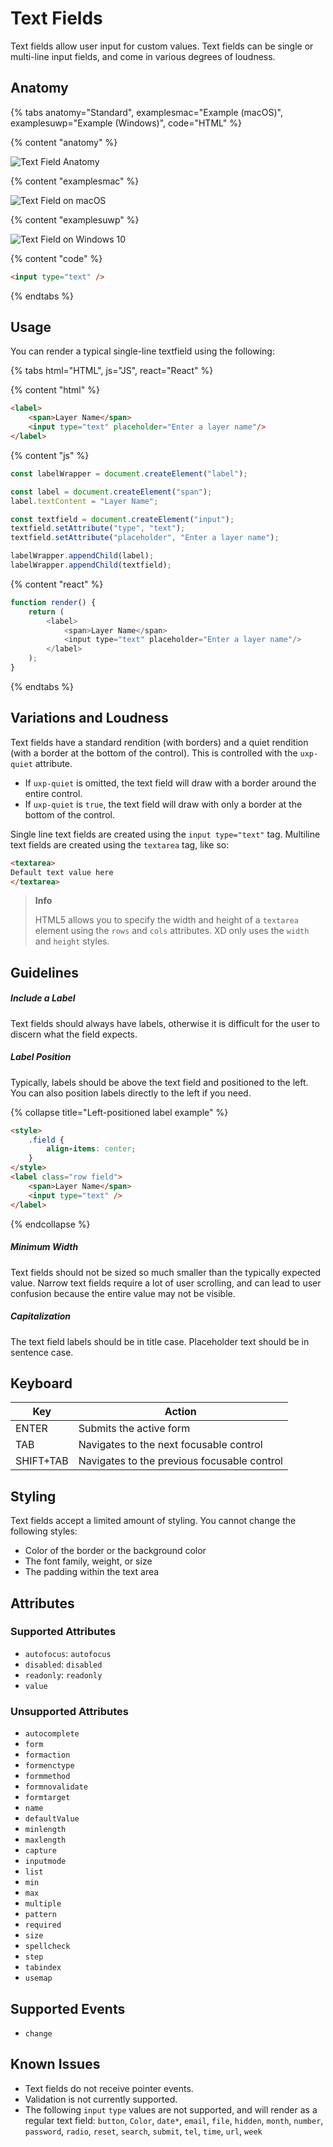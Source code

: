 # Text Fields

Text fields allow user input for custom values. Text fields can be single or multi-line input fields, and come in various degrees of loudness.


## Anatomy

{% tabs anatomy="Standard", examplesmac="Example (macOS)", examplesuwp="Example (Windows)", code="HTML" %}

{% content "anatomy" %}

![Text Field Anatomy](../assets/text-field-anatomy.png)

{% content "examplesmac" %}

![Text Field on macOS](../assets/textfield-mac.png)

{% content "examplesuwp" %}

![Text Field on Windows 10](../assets/textfield-uwp.png)

{% content "code" %}

```html
<input type="text" />
```

{% endtabs %}

## Usage

You can render a typical single-line textfield using the following:

{% tabs html="HTML", js="JS", react="React" %}

{% content "html" %}

```html
<label>
    <span>Layer Name</span>
    <input type="text" placeholder="Enter a layer name"/>
</label>
```

{% content "js" %}

```js
const labelWrapper = document.createElement("label");

const label = document.createElement("span");
label.textContent = "Layer Name";

const textfield = document.createElement("input");
textfield.setAttribute("type", "text");
textfield.setAttribute("placeholder", "Enter a layer name");

labelWrapper.appendChild(label);
labelWrapper.appendChild(textfield);
```

{% content "react" %}

```js
function render() {
    return (
        <label>
            <span>Layer Name</span>
            <input type="text" placeholder="Enter a layer name"/>
        </label>
    );
}
```

{% endtabs %}

## Variations and Loudness

Text fields have a standard rendition (with borders) and a quiet rendition (with a border at the bottom of the control). This is controlled with the `uxp-quiet` attribute.

* If `uxp-quiet` is omitted, the text field will draw with a border around the entire control.
* If `uxp-quiet` is `true`, the text field will draw with only a border at the bottom of the control.

Single line text fields are created using the `input type="text"` tag. Multiline text fields are created using the `textarea` tag, like so:

```html
<textarea>
Default text value here
</textarea>
```

> **Info**
>
> HTML5 allows you to specify the width and height of a `textarea` element using the `rows` and `cols` attributes. XD only uses the `width` and `height` styles.

<!--
<style>
    .top { align-items: flex-start; }
    textarea { height: 64px; }
</style>
<label>
    <span>Text</span>
    <textarea>Hello</textarea>
</label>
<label class="row top">
    <span>Text</span>
    <textarea>Hello</textarea>
</label>
<label>
    <span>Text</span>
    <textarea uxp-quiet="true">Hello</textarea>
</label>
<label class="row top">
    <span>Text</span>
    <textarea uxp-quiet="true">Hello</textarea>
</label>

-->

## Guidelines

##### Include a Label

Text fields should always have labels, otherwise it is difficult for the user to discern what the field expects.

##### Label Position

Typically, labels should be above the text field and positioned to the left. You can also position labels directly to the left if you need.

{% collapse title="Left-positioned label example" %}

```html
<style>
    .field {
        align-items: center;
    }
</style>
<label class="row field">
    <span>Layer Name</span>
    <input type="text" />
</label>
```

{% endcollapse %}

##### Minimum Width

Text fields should not be sized so much smaller than the typically expected value. Narrow text fields require a lot of user scrolling, and can lead to user confusion because the entire value may not be visible.

##### Capitalization

The text field labels should be in title case. Placeholder text should be in sentence case.

## Keyboard

Key        | Action
-----------|--------------
ENTER      | Submits the active form
TAB        | Navigates to the next focusable control
SHIFT+TAB  | Navigates to the previous focusable control

## Styling

Text fields accept a limited amount of styling. You cannot change the following styles:

* Color of the border or the background color
* The font family, weight, or size
* The padding within the text area

## Attributes

### Supported Attributes

* `autofocus`: `autofocus`
* `disabled`: `disabled`
* `readonly`: `readonly`
* `value`

### Unsupported Attributes

* `autocomplete`
* `form`
* `formaction`
* `formenctype`
* `formmethod`
* `formnovalidate`
* `formtarget`
* `name`
* `defaultValue`
* `minlength`
* `maxlength`
* `capture`
* `inputmode`
* `list`
* `min`
* `max`
* `multiple`
* `pattern`
* `required`
* `size`
* `spellcheck`
* `step`
* `tabindex`
* `usemap`

## Supported Events

* `change`

## Known Issues

* Text fields do not receive pointer events.
* Validation is not currently supported.
* The following `input` `type` values are not supported, and will render as a regular text field: `button`, `Color`,
  `date*`, `email`, `file`, `hidden`, `month`, `number`, `password`, `radio`, `reset`, `search`, `submit`, `tel`,
  `time`, `url`, `week`
